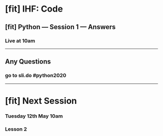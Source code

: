 # [fit] IHF: Code
## [fit] Python — Session 1 — Answers
### Live at 10am

---

## Any Questions

### go to sli.do #python2020

---

# [fit] Next Session
### Tuesday 12th May 10am
### Lesson 2
